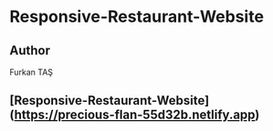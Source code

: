 # Responsive-Restaurant-Website

## Author

Furkan TAŞ

## [Responsive-Restaurant-Website] (https://precious-flan-55d32b.netlify.app)
